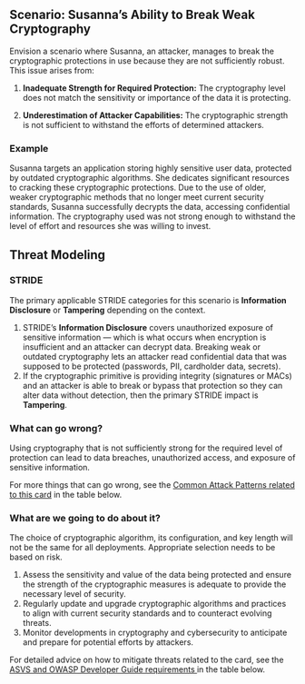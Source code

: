 ## Scenario: Susanna’s Ability to Break Weak Cryptography

Envision a scenario where Susanna, an attacker, manages to break the cryptographic protections in use because they are not sufficiently robust. This issue arises from:

1. **Inadequate Strength for Required Protection:** The cryptography level does not match the sensitivity or importance of the data it is protecting.

2. **Underestimation of Attacker Capabilities:** The cryptographic strength is not sufficient to withstand the efforts of determined attackers.

### Example

Susanna targets an application storing highly sensitive user data, protected by outdated cryptographic algorithms. She dedicates significant resources to cracking these cryptographic protections. Due to the use of older, weaker cryptographic methods that no longer meet current security standards, Susanna successfully decrypts the data, accessing confidential information. The cryptography used was not strong enough to withstand the level of effort and resources she was willing to invest.

## Threat Modeling

### STRIDE

The primary applicable STRIDE categories for this scenario is **Information Disclosure** or **Tampering** depending on the context.

1. STRIDE’s **Information Disclosure** covers unauthorized exposure of sensitive information — which is what occurs when encryption is insufficient and an attacker can decrypt data. Breaking weak or outdated cryptography lets an attacker read confidential data that was supposed to be protected (passwords, PII, cardholder data, secrets).
2. If the cryptographic primitive is providing integrity (signatures or MACs) and an attacker is able to break or bypass that protection so they can alter data without detection, then the primary STRIDE impact is **Tampering**.

### What can go wrong?

Using cryptography that is not sufficiently strong for the required level of protection can lead to data breaches, unauthorized access, and exposure of sensitive information.

For more things that can go wrong, see the [Common Attack Patterns related to this card](#mapping 'Common Attack Patterns related to this card [internal]') in the table below.

### What are we going to do about it?

The choice of cryptographic algorithm, its configuration, and key length will not be the same for all deployments. Appropriate selection needs to be based on risk.

1. Assess the sensitivity and value of the data being protected and ensure the strength of the cryptographic measures is adequate to provide the necessary level of security.
2. Regularly update and upgrade cryptographic algorithms and practices to align with current security standards and to counteract evolving threats.
3. Monitor developments in cryptography and cybersecurity to anticipate and prepare for potential efforts by attackers.

For detailed advice on how to mitigate threats related to the card, see the [ASVS and OWASP Developer Guide requirements ](#mapping 'ASVS and OWASP Developer Guide requirements [internal]') in the table below.
